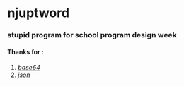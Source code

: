 # njuptword


### stupid program for school program design week

#### Thanks for :
1. *[base64](https://vorbrodt.blog/2019/03/23/base64-encoding/)*
2. *[json](https://github.com/nlohmann/json)*
